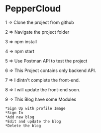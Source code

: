# PepperCloud

1 => Clone the project from github

2 => Navigate the project folder

3 => npm install

4 => npm start

5 => Use Postman API to test the project

6 => This Project contains only backend API.

7 => I dintn't complete the front-end.

8 => I will update the front-end soon.

9 => This Blog have some Modules

	*Sign Up with profile Image
	*Sign In
	*Add new blog
	*Edit and update the blog
	*Delete the blog

